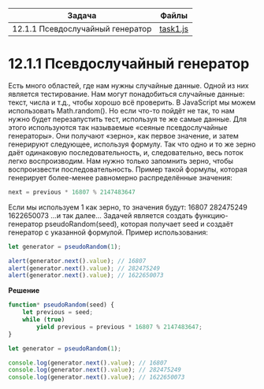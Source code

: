 | Задача | Файлы |
| --- | --- |
| 12.1.1 Псевдослучайный генератор | [task1.js](task1.js) |

# 12.1.1 Псевдослучайный генератор
Есть много областей, где нам нужны случайные данные.
Одной из них является тестирование. Нам могут понадобиться случайные данные: текст, числа и т.д., чтобы хорошо всё проверить.
В JavaScript мы можем использовать Math.random(). Но если что-то пойдёт не так, то нам нужно будет перезапустить тест, используя те же самые данные.
Для этого используются так называемые «сеяные псевдослучайные генераторы». Они получают «зерно», как первое значение, и затем генерируют следующее, используя формулу. Так что одно и то же зерно даёт одинаковую последовательность, и, следовательно, весь поток легко воспроизводим. Нам нужно только запомнить зерно, чтобы воспроизвести последовательность.
Пример такой формулы, которая генерирует более-менее равномерно распределённые значения:
```javascript
next = previous * 16807 % 2147483647
```
Если мы используем 1 как зерно, то значения будут:
16807
282475249
1622650073
…и так далее…
Задачей является создать функцию-генератор pseudoRandom(seed), которая получает seed и создаёт генератор с указанной формулой.
Пример использования:
```javascript
let generator = pseudoRandom(1);

alert(generator.next().value); // 16807
alert(generator.next().value); // 282475249
alert(generator.next().value); // 1622650073
```

**Решение**
```javascript
function* pseudoRandom(seed) {
	let previous = seed;
	while (true)
		yield previous = previous * 16807 % 2147483647;
}

let generator = pseudoRandom(1);

console.log(generator.next().value); // 16807
console.log(generator.next().value); // 282475249
console.log(generator.next().value); // 1622650073
```

